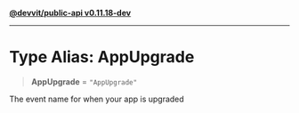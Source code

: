 [**@devvit/public-api v0.11.18-dev**](../README.md)

---

# Type Alias: AppUpgrade

> **AppUpgrade** = `"AppUpgrade"`

The event name for when your app is upgraded
